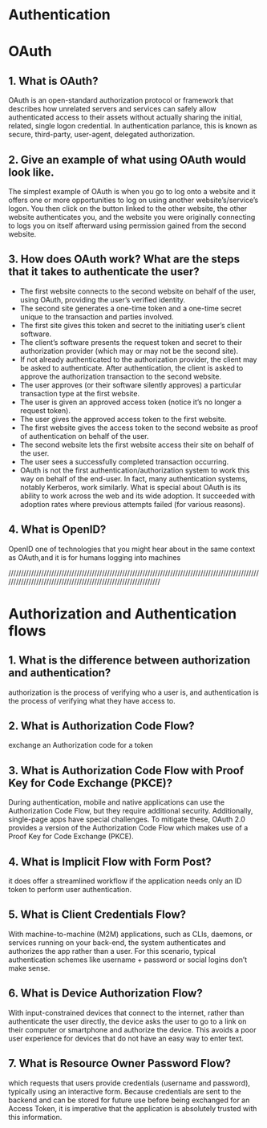 
# Authentication

# OAuth

## 1. What is OAuth?
OAuth is an open-standard authorization protocol or framework that describes how unrelated servers and services
can safely allow authenticated access to their assets without actually sharing the initial, related, single logon credential.
In authentication parlance, this is known as secure, third-party, user-agent, delegated authorization.


## 2. Give an example of what using OAuth would look like.
The simplest example of OAuth is when you go to log onto a website and it offers one or more opportunities to log on using another website’s/service’s logon.
You then click on the button linked to the other website,
the other website authenticates you, and the website you were originally connecting to logs you on itself afterward using permission gained from the second website.

## 3. How does OAuth work? What are the steps that it takes to authenticate the user?
- The first website connects to the second website on behalf of the user, using OAuth, providing the user’s verified identity.
- The second site generates a one-time token and a one-time secret unique to the transaction and parties involved.
- The first site gives this token and secret to the initiating user’s client software.
- The client’s software presents the request token and secret to their authorization provider (which may or may not be the second site).
- If not already authenticated to the authorization provider, the client may be asked to authenticate. After authentication, the client is asked to approve the authorization transaction to the second website.
- The user approves (or their software silently approves) a particular transaction type at the first website.
- The user is given an approved access token (notice it’s no longer a request token).
- The user gives the approved access token to the first website.
- The first website gives the access token to the second website as proof of authentication on behalf of the user.
- The second website lets the first website access their site on behalf of the user.
- The user sees a successfully completed transaction occurring.
- OAuth is not the first authentication/authorization system to work this way on behalf of the end-user. In fact, many authentication systems, notably Kerberos, work similarly. What is special about OAuth is its ability to work across the web and its wide adoption. It succeeded with adoption rates where previous attempts failed (for various reasons).

## 4. What is OpenID?
OpenID one of  technologies that you might hear about in the same context as OAuth,and it is for humans logging into machines

///////////////////////////////////////////////////////////////////////////////////////////////////////////////////////////////////////////////////////////////

# Authorization and Authentication flows

## 1. What is the difference between authorization and authentication?
authorization is the process of verifying who a user is, and authentication is the process of verifying what they have access to.

## 2. What is Authorization Code Flow?
exchange an Authorization code for a token

## 3. What is Authorization Code Flow with Proof Key for Code Exchange (PKCE)?
During authentication, mobile and native applications can use the Authorization Code Flow, but they require additional security. Additionally, single-page apps have special challenges. To mitigate these, OAuth 2.0 provides a version of the Authorization Code Flow which makes use of a Proof Key for Code Exchange (PKCE).

## 4. What is Implicit Flow with Form Post?
it does offer a streamlined workflow if the application needs only an ID token to perform user authentication.

## 5. What is Client Credentials Flow?
With machine-to-machine (M2M) applications, such as CLIs, daemons, or services running on your back-end, the system authenticates and authorizes the app rather than a user. For this scenario, typical authentication schemes like username + password or social logins don’t make sense.



## 6. What is Device Authorization Flow?
With input-constrained devices that connect to the internet, rather than authenticate the user directly, the device asks the user to go to a link on their computer or smartphone and authorize the device. This avoids a poor user experience for devices that do not have an easy way to enter text.

## 7. What is Resource Owner Password Flow?
which requests that users provide credentials (username and password), typically using an interactive form. Because credentials are sent to the backend and can be stored for future use before being exchanged for an Access Token, it is imperative that the application is absolutely trusted with this information.
































